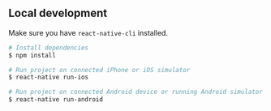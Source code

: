 ## Local development

Make sure you have `react-native-cli` installed.

```bash
# Install dependencies
$ npm install

# Run project on connected iPhone or iOS simulator
$ react-native run-ios

# Run project on connected Android device or running Android simulator
$ react-native run-android
```